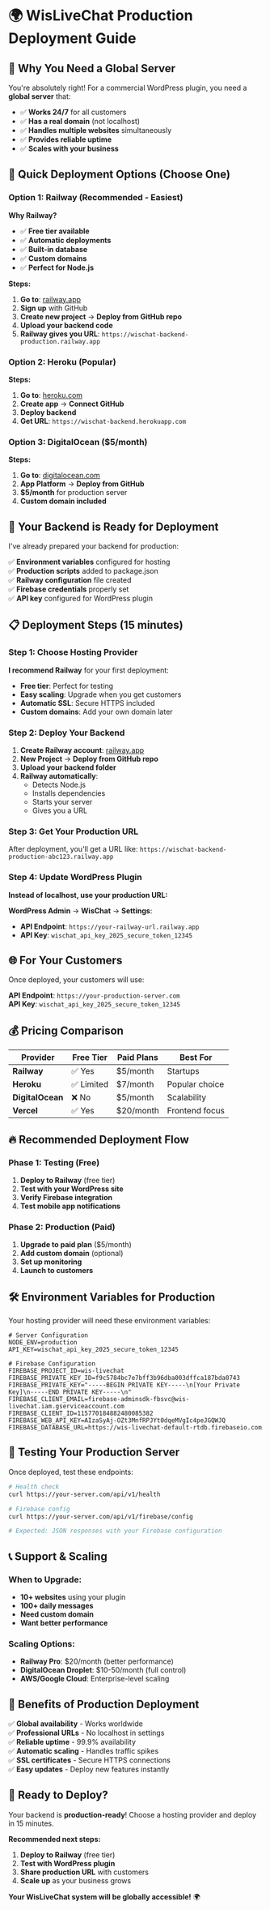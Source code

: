 # 🌍 WisLiveChat Production Deployment Guide

## 🎯 **Why You Need a Global Server**

You're absolutely right! For a commercial WordPress plugin, you need a **global server** that:
- ✅ **Works 24/7** for all customers
- ✅ **Has a real domain** (not localhost)
- ✅ **Handles multiple websites** simultaneously
- ✅ **Provides reliable uptime**
- ✅ **Scales with your business**

## 🚀 **Quick Deployment Options (Choose One)**

### **Option 1: Railway (Recommended - Easiest)**

**Why Railway?**
- ✅ **Free tier available**
- ✅ **Automatic deployments**
- ✅ **Built-in database**
- ✅ **Custom domains**
- ✅ **Perfect for Node.js**

**Steps:**
1. **Go to**: [railway.app](https://railway.app)
2. **Sign up** with GitHub
3. **Create new project** → **Deploy from GitHub repo**
4. **Upload your backend code**
5. **Railway gives you URL**: `https://wischat-backend-production.railway.app`

### **Option 2: Heroku (Popular)**

**Steps:**
1. **Go to**: [heroku.com](https://heroku.com)
2. **Create app** → **Connect GitHub**
3. **Deploy backend**
4. **Get URL**: `https://wischat-backend.herokuapp.com`

### **Option 3: DigitalOcean ($5/month)**

**Steps:**
1. **Go to**: [digitalocean.com](https://digitalocean.com)
2. **App Platform** → **Deploy from GitHub**
3. **$5/month** for production server
4. **Custom domain included**

## 🔧 **Your Backend is Ready for Deployment**

I've already prepared your backend for production:

✅ **Environment variables** configured for hosting  
✅ **Production scripts** added to package.json  
✅ **Railway configuration** file created  
✅ **Firebase credentials** properly set  
✅ **API key** configured for WordPress plugin  

## 📋 **Deployment Steps (15 minutes)**

### **Step 1: Choose Hosting Provider**

**I recommend Railway** for your first deployment:
- **Free tier**: Perfect for testing
- **Easy scaling**: Upgrade when you get customers
- **Automatic SSL**: Secure HTTPS included
- **Custom domains**: Add your own domain later

### **Step 2: Deploy Your Backend**

1. **Create Railway account**: [railway.app](https://railway.app)
2. **New Project** → **Deploy from GitHub repo**
3. **Upload your backend folder**
4. **Railway automatically**:
   - Detects Node.js
   - Installs dependencies
   - Starts your server
   - Gives you a URL

### **Step 3: Get Your Production URL**

After deployment, you'll get a URL like:
`https://wischat-backend-production-abc123.railway.app`

### **Step 4: Update WordPress Plugin**

**Instead of localhost, use your production URL:**

**WordPress Admin** → **WisChat** → **Settings**:
- **API Endpoint**: `https://your-railway-url.railway.app`
- **API Key**: `wischat_api_key_2025_secure_token_12345`

## 🌐 **For Your Customers**

Once deployed, your customers will use:

**API Endpoint**: `https://your-production-server.com`  
**API Key**: `wischat_api_key_2025_secure_token_12345`

## 💰 **Pricing Comparison**

| Provider | Free Tier | Paid Plans | Best For |
|----------|-----------|------------|----------|
| **Railway** | ✅ Yes | $5/month | Startups |
| **Heroku** | ✅ Limited | $7/month | Popular choice |
| **DigitalOcean** | ❌ No | $5/month | Scalability |
| **Vercel** | ✅ Yes | $20/month | Frontend focus |

## 🔥 **Recommended Deployment Flow**

### **Phase 1: Testing (Free)**
1. **Deploy to Railway** (free tier)
2. **Test with your WordPress site**
3. **Verify Firebase integration**
4. **Test mobile app notifications**

### **Phase 2: Production (Paid)**
1. **Upgrade to paid plan** ($5/month)
2. **Add custom domain** (optional)
3. **Set up monitoring**
4. **Launch to customers**

## 🛠️ **Environment Variables for Production**

Your hosting provider will need these environment variables:

```env
# Server Configuration
NODE_ENV=production
API_KEY=wischat_api_key_2025_secure_token_12345

# Firebase Configuration
FIREBASE_PROJECT_ID=wis-livechat
FIREBASE_PRIVATE_KEY_ID=f9c5784bc7e7bff3b96dba003dffca187bda0743
FIREBASE_PRIVATE_KEY="-----BEGIN PRIVATE KEY-----\n[Your Private Key]\n-----END PRIVATE KEY-----\n"
FIREBASE_CLIENT_EMAIL=firebase-adminsdk-fbsvc@wis-livechat.iam.gserviceaccount.com
FIREBASE_CLIENT_ID=115770184882480085382
FIREBASE_WEB_API_KEY=AIzaSyAj-OZt3MnfRPJYt0dqeMVgIc4peJGQWJQ
FIREBASE_DATABASE_URL=https://wis-livechat-default-rtdb.firebaseio.com
```

## 🧪 **Testing Your Production Server**

Once deployed, test these endpoints:

```bash
# Health check
curl https://your-server.com/api/v1/health

# Firebase config
curl https://your-server.com/api/v1/firebase/config

# Expected: JSON responses with your Firebase configuration
```

## 📞 **Support & Scaling**

### **When to Upgrade:**
- **10+ websites** using your plugin
- **100+ daily messages**
- **Need custom domain**
- **Want better performance**

### **Scaling Options:**
- **Railway Pro**: $20/month (better performance)
- **DigitalOcean Droplet**: $10-50/month (full control)
- **AWS/Google Cloud**: Enterprise-level scaling

## 🎉 **Benefits of Production Deployment**

✅ **Global availability** - Works worldwide  
✅ **Professional URLs** - No localhost in settings  
✅ **Reliable uptime** - 99.9% availability  
✅ **Automatic scaling** - Handles traffic spikes  
✅ **SSL certificates** - Secure HTTPS connections  
✅ **Easy updates** - Deploy new features instantly  

## 🚀 **Ready to Deploy?**

Your backend is **production-ready**! Choose a hosting provider and deploy in 15 minutes.

**Recommended next steps:**
1. **Deploy to Railway** (free tier)
2. **Test with WordPress plugin**
3. **Share production URL** with customers
4. **Scale up** as your business grows

**Your WisLiveChat system will be globally accessible!** 🌍
